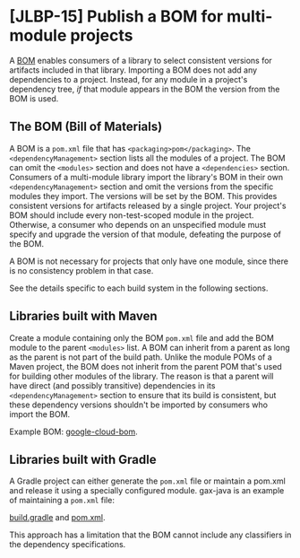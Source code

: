 # [JLBP-15] Publish a BOM for multi-module projects

A [BOM](https://maven.apache.org/guides/introduction/introduction-to-dependency-mechanism.html)
enables consumers of a library to select
consistent versions for artifacts included in that library. Importing a
BOM does not add any dependencies to a project. Instead, for any module
in a project's dependency tree, *if* that module appears in the BOM
the version from the BOM is used.

## The BOM (Bill of Materials)

A BOM is a `pom.xml` file that has `<packaging>pom</packaging>`.
The `<dependencyManagement>` section lists all the modules of a project.
The BOM can omit the `<modules>` section and does not have a `<dependencies>`
section.
Consumers of a multi-module library import the library's BOM
in their own `<dependencyManagement>` section and omit the
versions from the specific modules they import. The versions will
be set by the BOM. This provides consistent versions for artifacts released
by a single project.
Your project's BOM should include every non-test-scoped module in the project.
Otherwise, a consumer who depends on an unspecified module must specify and
upgrade the version of that module, defeating the purpose of the BOM.

A BOM is not necessary for projects that only have one module, since there is
no consistency problem in that case.

See the details specific to each build system in the following sections.

## Libraries built with Maven

Create a module containing only the BOM `pom.xml` file and add the BOM module
to the parent `<modules>` list.
A BOM can inherit from a parent as long as the parent is not part of the build
path. Unlike the module POMs of a Maven project, the BOM does not inherit from the
parent POM that's used for building other modules of the library.
The reason is that a parent will have direct (and possibly transitive)
dependencies in its `<dependencyManagement>` section to ensure that its
build is consistent, but these dependency versions shouldn't be imported by
consumers who import the BOM.

Example BOM: [google-cloud-bom](https://github.com/GoogleCloudPlatform/google-cloud-java/blob/master/google-cloud-bom/pom.xml).

## Libraries built with Gradle

A Gradle project can either generate the `pom.xml` file
or maintain a pom.xml and release it using a specially configured module.
gax-java is an example of maintaining a `pom.xml` file:

  [build.gradle](https://github.com/googleapis/gax-java/blob/master/gax-bom/build.gradle)
  and
  [pom.xml](https://github.com/googleapis/gax-java/blob/master/gax-bom/pom.xml).

This approach has a limitation that the BOM cannot include any classifiers in the dependency specifications.

